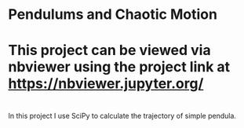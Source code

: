 # Pendulums and Chaotic Motion
# This project can be viewed via nbviewer using the project link at https://nbviewer.jupyter.org/ 
#

In this project I use SciPy to calculate the trajectory of simple pendula.
